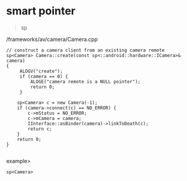 # smart pointer
> sp<T>

/frameworks/av/camera/Camera.cpp
```
// construct a camera client from an existing camera remote
sp<Camera> Camera::create(const sp<::android::hardware::ICamera>& camera)
{
     ALOGV("create");
     if (camera == 0) {
         ALOGE("camera remote is a NULL pointer");
         return 0;
     }

    sp<Camera> c = new Camera(-1);
    if (camera->connect(c) == NO_ERROR) {
        c->mStatus = NO_ERROR;
        c->mCamera = camera;
        IInterface::asBinder(camera)->linkToDeath(c);
        return c;
    }
    return 0;
}


```

example>
```
sp<Camera> 
```

</pr>
